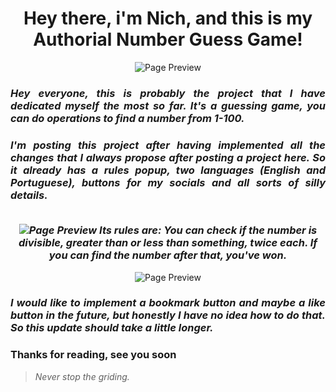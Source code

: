 <h1 align="center"> Hey there, i'm Nich, and this is my Authorial Number Guess Game! </h1>
<p align="center">
  <img src="https://github.com/italicnich/guess_game/blob/main/readmeimg/img-gif.gif" alt="Page Preview">
</p>
  
 <h3 align="justify"> <i> Hey everyone, this is probably the project that I have dedicated myself the most so far. It's a guessing game, you can do operations to find a number from 1-100. </i> </h3>
<h3 align="justify"> <i> I'm posting this project after having implemented all the changes that I always propose after posting a project here. So it already has a rules popup, two languages (English and Portuguese), buttons for my socials and all sorts of silly details.<br><br>
<p align="center">
  <img src="https://github.com/italicnich/guess_game/blob/main/readmeimg/hover-gif.gif" alt="Page Preview">
Its rules are: You can check if the number is divisible, greater than or less than something, twice each. If you can find the number after that, you've won.</i> </h3>
<p align="center">
    <img src="https://github.com/italicnich/guess_game/blob/main/readmeimg/rules.png" alt="Page Preview">
</p>
<h3 align="justify"><i>I would like to implement a bookmark button and maybe a like button in the future, but honestly I have no idea how to do that. So this update should take a little longer.</i></h3>
<h3 align="justify">
Thanks for reading, see you soon
</h3>

> *Never stop the griding.*
